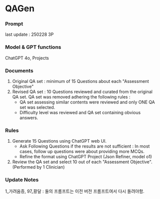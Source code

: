 # QAGen

### Prompt 
last update : 250228 3P

### Model & GPT functions
ChatGPT 4o, Projects <MCQ Generator>

### Documents
1. Original QA set : minimum of 15 Questions about each "Assessment Objective"
3. Revised QA set : 10 Questions reviewed and curated from the original QA set. QA set was removed adhering the following rules : 
   - QA set assessing similar contents were reviewed and only ONE QA set was selected.
   - Difficulty level was reviewed and QA set containing obvious answers.

### Rules 
1. Generate 15 Questions using ChatGPT web UI.
   - Ask Following Questions if the results are not sufficient
        : In most cases, follow up questions were about providing more MCQs.
   - Refine the format using ChatGPT Project (Json Refiner, model o1)
2. Review the QA set and select 10 out of each "Assessment Objective". (Performed by 1 Clinician)  

### Update Notes
1_가려움증, 97_황달 : 둘의 프롬프트는 이전 버전 프롬프트여서 다시 돌려야함.
